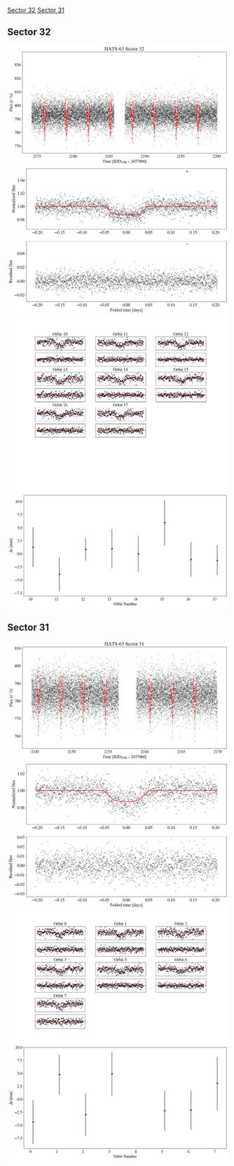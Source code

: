[Sector 32](#sector32)
[Sector 31](#sector31)

<a name = "sector32"></a>
## Sector 32
![alt text](/tt/HATS-63_Sector_32/HATS-63_Sector_32_a_TimeSeries.png)
![alt text](/tt/HATS-63_Sector_32/HATS-63_Sector_32_b_FoldedLightCurve.png)
![alt text](/tt/HATS-63_Sector_32/HATS-63_Sector_32_b_IndividualTransitsWithFit.png)
![alt text](/tt/HATS-63_Sector_32/HATS-63_Sector_32_c_TimingResiduals.png)

<a name = "sector31"></a>
## Sector 31
![alt text](/tt/HATS-63_Sector_31/HATS-63_Sector_31_a_TimeSeries.png)
![alt text](/tt/HATS-63_Sector_31/HATS-63_Sector_31_b_FoldedLightCurve.png)
![alt text](/tt/HATS-63_Sector_31/HATS-63_Sector_31_b_IndividualTransitsWithFit.png)
![alt text](/tt/HATS-63_Sector_31/HATS-63_Sector_31_c_TimingResiduals.png)

